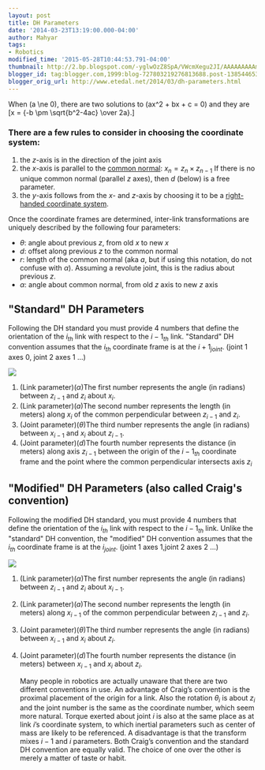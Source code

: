```yaml
---
layout: post
title: DH Parameters
date: '2014-03-23T13:19:00.000-04:00'
author: Mahyar
tags:
- Robotics
modified_time: '2015-05-28T10:44:53.791-04:00'
thumbnail: http://2.bp.blogspot.com/-yglwOzZ8SpA/VWcmXegu2JI/AAAAAAAAAm4/2gpN86nXwlA/s72-c/Classic-DHparameters.png
blogger_id: tag:blogger.com,1999:blog-727803219276813688.post-138544653334753054
blogger_orig_url: http://www.etedal.net/2014/03/dh-parameters.html
---
```


<script src="https://polyfill.io/v3/polyfill.min.js?features=es6"></script>
<script id="MathJax-script" async src="https://cdn.jsdelivr.net/npm/mathjax@3/es5/tex-mml-chtml.js"></script>

 When \(a \ne 0\), there are two solutions to \(ax^2 + bx + c = 0\) and they are
  \[x = {-b \pm \sqrt{b^2-4ac} \over 2a}.\]
###   There are a few rules to consider in choosing the coordinate system:

1.  the $z$-axis is in the direction of the joint axis
2.  the $x$-axis is parallel to the [common normal](http://en.wikipedia.org/wiki/Common_normal_%28robotics%29 "Common normal (robotics)"): $x_n = z_n \times z_{n - 1}$ 
    If there is no unique common normal (parallel $z$ axes), then $d$ (below) is a free parameter.
3.  the $y$-axis follows from the $x$- and $z$-axis by choosing it to be a [right-handed coordinate system](http://en.wikipedia.org/wiki/Cartesian_coordinate_system#In_three_dimensions "Cartesian coordinate system").

Once the coordinate frames are determined, inter-link transformations are uniquely described by the following four parameters:  

*   $\theta$: angle about previous $z$, from old $x$ to new $x$
*  $d$: offset along previous $z$ to the common normal
* $r$: length of the common normal (aka $a$, but if using this notation, do not confuse with $\alpha$). Assuming a revolute joint, this is the radius about previous $z$.
* $\alpha$: angle about common normal, from old $z$ axis to new $z$ axis

"Standard" DH Parameters
------------------------

Following the DH standard you must provide 4 numbers that define the orientation of the $i_{th}$ link with respect to the  $i-1_{th}$ link. "Standard" DH convention assumes that the $i_{th}$ coordinate frame is at the $i+1_ {joint}$. (joint 1 axes 0, joint 2 axes 1 ...)

[![](http://2.bp.blogspot.com/-yglwOzZ8SpA/VWcmXegu2JI/AAAAAAAAAm4/2gpN86nXwlA/s320/Classic-DHparameters.png)](http://2.bp.blogspot.com/-yglwOzZ8SpA/VWcmXegu2JI/AAAAAAAAAm4/2gpN86nXwlA/s1600/Classic-DHparameters.png)

1.  (Link parameter)($\alpha$)The first number represents the angle (in radians) between $z_{i-1}$ and $z_i$ about $x_i$.
2.  (Link parameter)($a$)The second number represents the length (in meters) along $x_i$ of the common perpendicular between $z_{i-1}$ and $z_i$.
3.  (Joint parameter)($\theta$)The third number represents the angle (in radians) between $x_{i-1}$ and $x_i$ about $z_{i-1}$.
4.  (Joint parameter)($d$)The fourth number represents the distance (in meters) along axis $z_{i-1}$ between the origin of the $i-1_{th}$ coordinate frame and the point where the common perpendicular intersects axis $z_i$

  

"Modified" DH Parameters (also called Craig's convention)
---------------------------------------------------------

Following the modified DH standard, you must provide 4 numbers that define the orientation of the $i_{th}$ link with respect to the $i-1_{th}$ link. Unlike the "standard" DH convention, the "modified" DH convention assumes that the $i_{th}$ coordinate frame is at the $i_ {joint}$. (joint 1 axes 1,joint 2 axes 2 ...)

[![](http://3.bp.blogspot.com/-0vYqCXD3c0c/VWclrHl5wdI/AAAAAAAAAmw/nW3lYqA_WVM/s320/DHParameterModified.png)](http://3.bp.blogspot.com/-0vYqCXD3c0c/VWclrHl5wdI/AAAAAAAAAmw/nW3lYqA_WVM/s1600/DHParameterModified.png)

1.  (Link parameter)($\alpha$)The first number represents the angle (in radians) between $z_{i-1}$ and $z_i$ about $x_{i-1}$.
2.  (Link parameter)($a$)The second number represents the length (in meters) along $x_{i-1}$ of the common perpendicular between $z_{i-1}$ and $z_i$.
3.  (Joint parameter)($\theta$)The third number represents the angle (in radians) between $x_{i-1}$ and $x_i$ about $z_i$.
4.  (Joint parameter)($d$)The fourth number represents the distance (in meters) between $x_{i-1}$ and $x_i$ about $z_i$.  
      
      Many people in robotics are actually unaware that there are two different conventions in use. An advantage of Craig’s convention is the proximal placement of the origin for a link. Also the rotation  $\theta_i$ is about  $z_i$ and the joint number is the same as the coordinate number, which seem more natural. Torque exerted about joint $i$ is also at the same place as at link $i$’s coordinate system, to which inertial parameters such as center of mass are likely to be referenced. A disadvantage is that the transform mixes $i−1$ and $i$ parameters. Both Craig’s convention and the standard DH convention are equally valid. The choice of one over the other is merely a matter of taste or habit.
